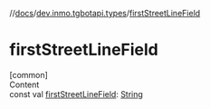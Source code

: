 //[docs](../../index.md)/[dev.inmo.tgbotapi.types](index.md)/[firstStreetLineField](first-street-line-field.md)



# firstStreetLineField  
[common]  
Content  
const val [firstStreetLineField](first-street-line-field.md): [String](https://kotlinlang.org/api/latest/jvm/stdlib/kotlin/-string/index.html)  



